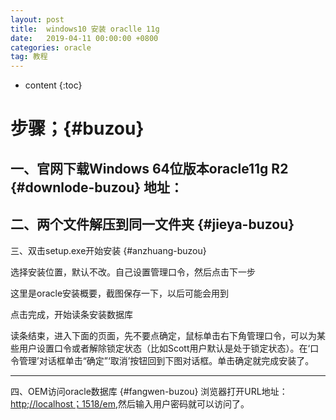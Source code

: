 ```yaml
---
layout: post
title:  windows10 安装 oraclle 11g
date:   2019-04-11 00:00:00 +0800
categories: oracle
tag: 教程
---
```


* content
{:toc}



步骤；{#buzou}
====================================================
一、官网下载Windows 64位版本oracle11g R2  {#downlode-buzou}
地址：
-----------------------------------------------------
二、两个文件解压到同一文件夹  {#jieya-buzou}
-----------------------------------------------------
三、双击setup.exe开始安装 {#anzhuang-buzou}




选择安装位置，默认不改。自己设置管理口令，然后点击下一步

这里是oracle安装概要，截图保存一下，以后可能会用到

点击完成，开始读条安装数据库






读条结束，进入下面的页面，先不要点确定，鼠标单击右下角管理口令，可以为某些用户设置口令或者解除锁定状态（比如Scott用户默认是处于锁定状态）。在‘口令管理’对话框单击“确定”‘取消’按钮回到下图对话框。单击确定就完成安装了。

----------------------------------------------------------
四、OEM访问oracle数据库   {#fangwen-buzou}
浏览器打开URL地址：[http;//localhost；1518/em](http;//localhost；1518/em),然后输入用户密码就可以访问了。
